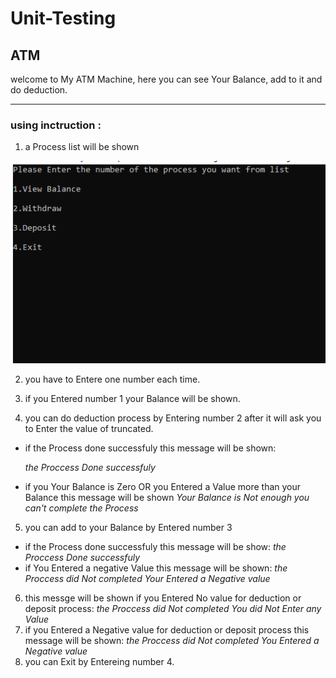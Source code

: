 # Unit-Testing

## ATM


welcome to My ATM Machine, here you can see Your Balance, add to it and do deduction.

***
### using inctruction :


1. a Process list will be shown

![IMAGE](./terminalATM.png)

2. you have to Entere one number each time.
3. if you Entered number 1 your Balance will be shown.


4. you can do deduction process by Entering number 2
after it will ask you to Enter the value of truncated.
* if the  Process done successfuly this message will be shown:

   _the Proccess Done successfuly_

* if you Your Balance is Zero OR you Entered a Value more than your Balance this message will be shown
_Your Balance is Not enough you can't complete the Process_


5. you can add to your Balance by Entered number 3
* if the  Process done successfuly this message will be show:
_the Proccess Done successfuly_
* if You Entered a  negative Value this message will be shown:
_the Proccess did Not completed Your Entered a Negative value_
6. this messge will be shown if you Entered No value for deduction or deposit process:
_the Proccess did Not completed You did Not Enter any Value_
7.  if you Entered a Negative value for deduction or deposit process this message will be shown:
_the Proccess did Not completed You Entered a Negative value_
7. you can Exit by Entereing number 4.


